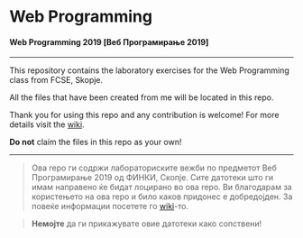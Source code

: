 # Web Programming
#### Web Programming 2019 [Веб Програмирање 2019]
***
This repository contains the laboratory exercises for the Web Programming class
from FCSE, Skopje.

All the files that have been created from me will be located in this repo.

Thank you for using this repo and any contribution is welcome!
For more details visit the [wiki](https://github.com/Konstantin-Bogdanoski/WP/wiki).

**Do not** claim the files in this repo as your own!
***
> Ова repo ги содржи лабораториските вежби по предметот Веб Програмирање 2019 од ФИНКИ, Скопје.
Сите датотеки што ги имам направено ќе бидат лоцирано во ова repo. Ви благодарам за користењето на ова repo
и било каков придонес е добредојден.
За повеќе информации посетете го [wiki](https://github.com/Konstantin-Bogdanoski/WP/wiki)-то.

> **Немојте** да ги прикажувате овие датотеки како сопствени! 
